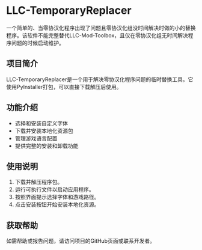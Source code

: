 # LLC-TemporaryReplacer
一个简单的、当零协汉化程序出现了问题且零协汉化组没时间解决时做的小的替换程序。该软件不能完整替代LLC-Mod-Toolbox，且仅在零协汉化组无时间解决程序问题的时候启动维护。

## 项目简介
LLC-TemporaryReplacer是一个用于解决零协汉化程序问题的临时替换工具。它使用PyInstaller打包，可以直接下载解压后使用。

## 功能介绍
- 选择和安装自定义字体
- 下载并安装本地化资源包
- 管理游戏语言配置
- 提供完整的安装和卸载功能

## 使用说明
1. 下载并解压程序包。
2. 运行可执行文件以启动应用程序。
3. 按照界面提示选择字体和游戏路径。
4. 点击安装按钮开始安装本地化资源。

## 获取帮助
如需帮助或报告问题，请访问项目的GitHub页面或联系开发者。
